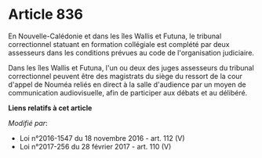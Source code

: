 # Article 836

En Nouvelle-Calédonie et dans les îles Wallis et Futuna, le tribunal correctionnel statuant en formation collégiale est
complété par deux assesseurs dans les conditions prévues au code de l'organisation judiciaire.

Dans les îles Wallis et Futuna, l'un ou deux des juges assesseurs du tribunal correctionnel peuvent être des magistrats du
siège du ressort de la cour d'appel  de Nouméa reliés en direct à la salle d'audience par un moyen de communication
audiovisuelle, afin de participer aux débats et au délibéré.

**Liens relatifs à cet article**

_Modifié par_:

  - Loi n°2016-1547 du 18 novembre 2016 - art. 112 (V)
  - Loi n°2017-256 du 28 février 2017 - art. 110 (V)
